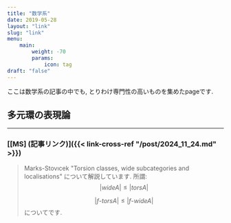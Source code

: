 ```yaml
---
title: "数学系"
date: 2019-05-28
layout: "link"
slug: "link"
menu:
    main:
        weight: -70
        params: 
            icon: tag
draft: "false"
---
```

ここは数学系の記事の中でも, とりわけ専門性の高いものを集めたpageです.

## 多元環の表現論
---
### [[MS] (記事リンク)]({{< link-cross-ref "/post/2024_11_24.md" >}})
>Marks-Stovıcek "Torsion classes, wide subcategories and localisations" について解説しています. 所謂:
>$$|wideA| \le |torsA|$$
>
>$$|f\text{-}torsA| \le |f\text{-}wideA|$$
>についてです.
